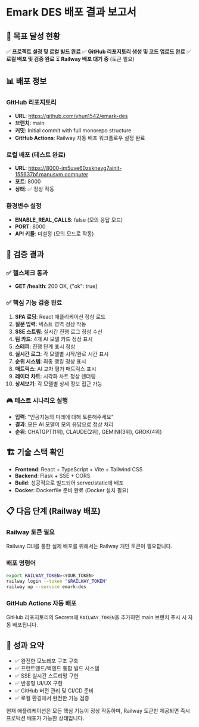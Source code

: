 # Emark DES 배포 결과 보고서

## 🎯 목표 달성 현황
✅ **프로젝트 설정 및 로컬 빌드 완료**
✅ **GitHub 리포지토리 생성 및 코드 업로드 완료**
✅ **로컬 배포 및 검증 완료**
⏳ **Railway 배포 대기 중** (토큰 필요)

## 📊 배포 정보

### GitHub 리포지토리
- **URL**: https://github.com/yhun1542/emark-des
- **브랜치**: main
- **커밋**: Initial commit with full monorepo structure
- **GitHub Actions**: Railway 자동 배포 워크플로우 설정 완료

### 로컬 배포 (테스트 완료)
- **URL**: https://8000-im5uve60zsknevg7ainlt-155637bf.manusvm.computer
- **포트**: 8000
- **상태**: ✅ 정상 작동

### 환경변수 설정
- **ENABLE_REAL_CALLS**: false (모의 응답 모드)
- **PORT**: 8000
- **API 키들**: 미설정 (모의 모드로 작동)

## 🧪 검증 결과

### ✅ 헬스체크 통과
- **GET /health**: 200 OK, {"ok": true}

### ✅ 핵심 기능 검증 완료
1. **SPA 로딩**: React 애플리케이션 정상 로드
2. **질문 입력**: 텍스트 영역 정상 작동
3. **SSE 스트림**: 실시간 진행 로그 정상 수신
4. **팀 카드**: 4개 AI 모델 카드 정상 표시
5. **스테퍼**: 진행 단계 표시 정상
6. **실시간 로그**: 각 모델별 시작/완료 시간 표시
7. **순위 시스템**: 최종 랭킹 정상 표시
8. **매트릭스**: AI 교차 평가 매트릭스 표시
9. **레이더 차트**: 시각화 차트 정상 렌더링
10. **상세보기**: 각 모델별 상세 정보 접근 가능

### 🎮 테스트 시나리오 실행
- **입력**: "인공지능의 미래에 대해 토론해주세요"
- **결과**: 모든 AI 모델이 모의 응답으로 정상 처리
- **순위**: CHATGPT(1위), CLAUDE(2위), GEMINI(3위), GROK(4위)

## 🏗️ 기술 스택 확인
- **Frontend**: React + TypeScript + Vite + Tailwind CSS
- **Backend**: Flask + SSE + CORS
- **Build**: 성공적으로 빌드되어 server/static에 배포
- **Docker**: Dockerfile 준비 완료 (Docker 설치 필요)

## 📋 다음 단계 (Railway 배포)

### Railway 토큰 필요
Railway CLI를 통한 실제 배포를 위해서는 Railway 개인 토큰이 필요합니다.

### 배포 명령어
```bash
export RAILWAY_TOKEN=<YOUR_TOKEN>
railway login --token "$RAILWAY_TOKEN"
railway up --service emark-des
```

### GitHub Actions 자동 배포
GitHub 리포지토리의 Secrets에 `RAILWAY_TOKEN`을 추가하면 main 브랜치 푸시 시 자동 배포됩니다.

## 🎉 성과 요약
- ✅ 완전한 모노레포 구조 구축
- ✅ 프런트엔드/백엔드 통합 빌드 시스템
- ✅ SSE 실시간 스트리밍 구현
- ✅ 반응형 UI/UX 구현
- ✅ GitHub 버전 관리 및 CI/CD 준비
- ✅ 로컬 환경에서 완전한 기능 검증

현재 애플리케이션은 모든 핵심 기능이 정상 작동하며, Railway 토큰만 제공되면 즉시 프로덕션 배포가 가능한 상태입니다.

